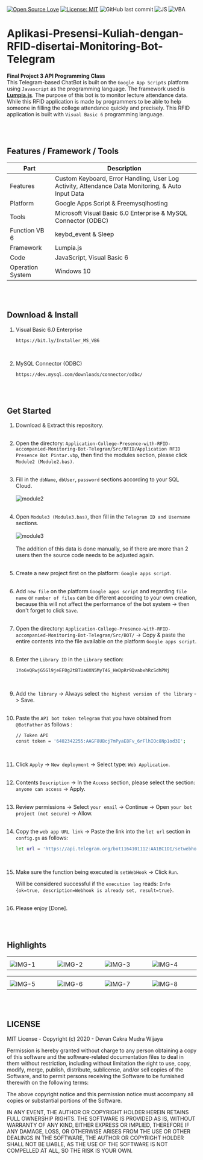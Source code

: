 [![Open Source Love](https://badges.frapsoft.com/os/v1/open-source.svg?style=flat)](https://github.com/ellerbrock/open-source-badges/)
[![License: MIT](https://img.shields.io/badge/License-MIT-green.svg)](https://opensource.org/licenses/MIT)
![GitHub last commit](https://img.shields.io/github/last-commit/devancakra/Aplikasi-Presensi-Kuliah-dengan-RFID-disertai-Monitoring-Bot-Telegram)
![JS](https://img.shields.io/badge/javascript%20-%23323330.svg?&style=flat&logo=javascript&logoColor=%23F7DF1E)
![VBA](https://img.shields.io/badge/Visual%20Basic-%23323330.svg?&style=flat&logo=visualbasic&logoColor=%23F7DF1E)

# Aplikasi-Presensi-Kuliah-dengan-RFID-disertai-Monitoring-Bot-Telegram
<strong>Final Project 3 API Programming Class</strong><br>
This Telegram-based ChatBot is built on the ``` Google App Scripts ``` platform using ``` Javascript ``` as the programming language. The framework used is <b><a href="https://lumpia.js.org/">Lumpia.js</a></b>. The purpose of this bot is to monitor lecture attendance data. While this RFID application is made by programmers to be able to help someone in filling the college attendance quickly and precisely. This RFID application is built with ``` Visual Basic 6 ``` programming language.

<br><br>

## Features / Framework / Tools
| Part | Description |
| --- | --- |
| Features | Custom Keyboard, Error Handling, User Log Activity, Attendance Data Monitoring, & Auto Input Data |
| Platform | Google Apps Script & Freemysqlhosting |
| Tools | Microsoft Visual Basic 6.0 Enterprise & MySQL Connector (ODBC) |
| Function VB 6 | keybd_event & Sleep |
| Framework | Lumpia.js |
| Code | JavaScript, Visual Basic 6 |
| Operation System | Windows 10 |

<br><br>

## Download & Install 
1. Visual Basic 6.0 Enterprise

   ```
   https://bit.ly/Installer_MS_VB6
   ```
   <br>

2. MySQL Connector (ODBC)

   ```
   https://dev.mysql.com/downloads/connector/odbc/
   ```

<br><br>

## Get Started
1. Download & Extract this repository.<br><br>
2. Open the directory: ``` Application-College-Presence-with-RFID-accompanied-Monitoring-Bot-Telegram/Src/RFID/Application RFID Presence Bot Pintar.vbp ```, then find the modules section, please click ``` Module2 (Module2.bas) ```.<br><br>
3. Fill in the ``` dbName ```, ``` dbUser ```, ``` password ``` sections according to your SQL Cloud.<br><br>
   <img alt="module2" src="https://github.com/devancakra/Aplikasi-Presensi-Kuliah-dengan-RFID-disertai-Monitoring-Bot-Telegram/assets/54527592/0ae00f80-3f3f-4327-88f6-521a2a6c486a"><br><br>
4. Open ``` Module3 (Module3.bas) ```, then fill in the ``` Telegram ID and Username ``` sections.<br><br>
   <img alt="module3" src="https://github.com/devancakra/Aplikasi-Presensi-Kuliah-dengan-RFID-disertai-Monitoring-Bot-Telegram/assets/54527592/9cc11417-f11a-43e8-a54d-a9ef7f65ed06"><br><br>
   The addition of this data is done manually, so if there are more than 2 users then the source code needs to be adjusted again.<br><br>
5. Create a new project first on the platform: ``` Google apps script ```.<br><br>
6. Add ``` new file ``` on the platform ``` Google apps script ``` and regarding ``` file name ``` or ``` number of files ``` can be different according to your own creation, because this will not affect the performance of the bot system -> then don't forget to click ``` Save ```.<br><br>
7. Open the directory: ``` Application-College-Presence-with-RFID-accompanied-Monitoring-Bot-Telegram/Src/BOT/ ``` -> Copy & paste the entire contents into the file available on the platform ``` Google apps script ```.<br><br>
8. Enter the ``` Library ID ``` in the ``` Library ``` section:
   ```bash
   1Yo6vQRwjG5Gl9jeEF0g2tBTUa0XN5MyT4G_HeDpRr9DvabxhRcSdhPNj
   ```
   <br>
   
9. Add ``` the library ``` -> Always select ``` the highest version of the library ``` -> Save.<br><br>
10. Paste the ``` API bot token telegram ``` that you have obtained from ``` @BotFather ``` as follows :
    ```bash
    // Token API
    const token = '6402342255:AAGF8UBcj7mPyaE8Fv_6rFlhIOc8Np1od3I';
    ```
    <br>
   
11. Click ``` Apply ``` -> ``` New deployment ``` -> Select type: ``` Web Application ```.<br><br>
12. Contents ``` Description ``` -> In the ``` Access ``` section, please select the section: ``` anyone can access ``` -> Apply.<br><br>
13. Review permissions -> Select ``` your email ``` -> Continue -> Open ``` your bot project (not secure) ``` -> Allow.<br><br>
14. Copy the ``` web app URL link ``` -> Paste the link into the ``` let url ``` section in ``` config.gs ``` as follows:
    ```bash
    let url = 'https://api.telegram.org/bot1164101112:AA1BC1DI/setwebhook?url=https://script.google.com/macros/s/AKfycbyKodePanjang/exec';
    ```
    <br>

15. Make sure the function being executed is ``` setWebHook ``` -> Click ``` Run ```.

    Will be considered successful if the ``` execution log ``` reads: ``` Info {ok=true, description=Webhook is already set, result=true} ```.<br><br>
16. Please enjoy [Done].

<br><br>

## Highlights
<table>
<tr>
<th></th>
</tr>
<tr>
<td width="210"><img src="" alt="IMG-1"></td>
<td width="210"><img src="" alt="IMG-2"></td>
<td width="210"><img src="" alt="IMG-3"></td>
<td width="210"><img src="" alt="IMG-4"></td>
</tr>
</table>
<table>
<tr>
<th></th>
</tr>
<tr>
<td width="210"><img src="" alt="IMG-5"></td>
<td width="210"><img src="" alt="IMG-6"></td>
<td width="210"><img src="" alt="IMG-7"></td>
<td width="210"><img src="" alt="IMG-8"></td>
</tr>
</table>

<br><br>

## LICENSE
MIT License - Copyright (c) 2020 - Devan Cakra Mudra Wijaya

Permission is hereby granted without charge to any person obtaining a copy of this software and the software-related documentation files to deal in them without restriction, including without limitation the right to use, copy, modify, merge, publish, distribute, sublicense, and/or sell copies of the Software, and to permit persons receiving the Software to be furnished therewith on the following terms:

The above copyright notice and this permission notice must accompany all copies or substantial portions of the Software.

IN ANY EVENT, THE AUTHOR OR COPYRIGHT HOLDER HEREIN RETAINS FULL OWNERSHIP RIGHTS. THE SOFTWARE IS PROVIDED AS IS, WITHOUT WARRANTY OF ANY KIND, EITHER EXPRESS OR IMPLIED, THEREFORE IF ANY DAMAGE, LOSS, OR OTHERWISE ARISES FROM THE USE OR OTHER DEALINGS IN THE SOFTWARE, THE AUTHOR OR COPYRIGHT HOLDER SHALL NOT BE LIABLE, AS THE USE OF THE SOFTWARE IS NOT COMPELLED AT ALL, SO THE RISK IS YOUR OWN.
